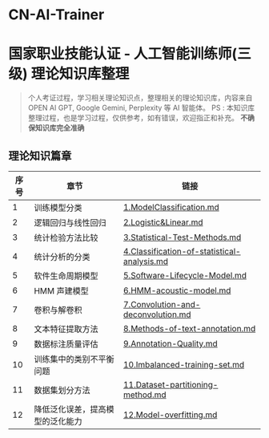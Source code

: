 # CN-AI-Trainer

# 国家职业技能认证 - 人工智能训练师(三级) 理论知识库整理

> 个人考证过程，学习相关理论知识点，整理相关的理论知识库，内容来自 OPEN AI GPT, Google Gemini, Perplexity 等 AI 智能体。
> PS : 本知识库整理过程，也是学习过程，仅供参考，如有错误，欢迎指正和补充。 **不确保知识库完全准确**

## 理论知识篇章

| 序号 | 章节                             | 链接                                                                                        |
| ---- | -------------------------------- | ------------------------------------------------------------------------------------------- |
| 1    | 训练模型分类                     | [1.ModelClassification.md](01.ModelClassification.md)                                       |
| 2    | 逻辑回归与线性回归               | [2.Logistic&Linear.md](02.Logistic&Linear.md)                                               |
| 3    | 统计检验方法比较                 | [3.Statistical-Test-Methods.md](03.Statistical-Test-Methods.md)                             |
| 4    | 统计分析的分类                   | [4.Classification-of-statistical-analysis.md](04.Classification-of-statistical-analysis.md) |
| 5    | 软件生命周期模型                 | [5.Software-Lifecycle-Model.md](05.Software-Lifecycle-Model.md)                             |
| 6    | HMM 声建模型                     | [6.HMM-acoustic-model.md](06.HMM-acoustic-model.md)                                         |
| 7    | 卷积与解卷积                     | [7.Convolution-and-deconvolution.md](07.Convolution-and-deconvolution.md)                   |
| 8    | 文本特征提取方法                 | [8.Methods-of-text-annotation.md](08.Methods-of-text-annotation.md)                         |
| 9    | 数据标注质量评估                 | [9.Annotation-Quality.md](09.Annotation-Quality.md)                                         |
| 10   | 训练集中的类别不平衡问题         | [10.Imbalanced-training-set.md](10.Imbalanced-training-set.md)                              |
| 11   | 数据集划分方法                   | [11.Dataset-partitioning-method.md](11.Dataset-partitioning-method.md)                      |
| 12   | 降低泛化误差，提高模型的泛化能力 | [12.Model-overfitting.md](12.Model-overfitting.md)                                          |

